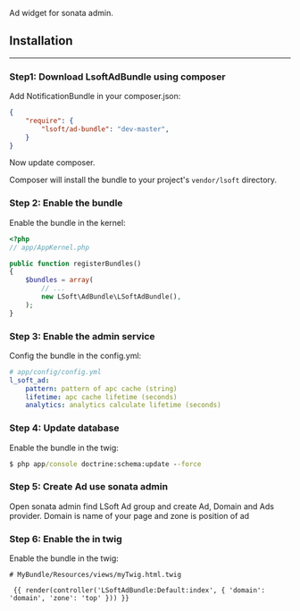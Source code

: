 Ad widget for sonata admin.

## Installation
-----------------------

### Step1: Download LsoftAdBundle using composer

Add NotificationBundle in your composer.json:

```json
{
    "require": {
        "lsoft/ad-bundle": "dev-master",
    }
}
```

Now update composer.

Composer will install the bundle to your project's `vendor/lsoft` directory.

### Step 2: Enable the bundle

Enable the bundle in the kernel:

``` php
<?php
// app/AppKernel.php

public function registerBundles()
{
    $bundles = array(
        // ...
        new LSoft\AdBundle\LSoftAdBundle(),
    );
}
```

### Step 3: Enable the admin service

Config the bundle in the config.yml:

``` yml
# app/config/config.yml
l_soft_ad:
    pattern: pattern of apc cache (string)
    lifetime: apc cache lifetime (seconds)
    analytics: analytics calculate lifetime (seconds)
```

### Step 4: Update database

Enable the bundle in the twig:

``` cmd
$ php app/console doctrine:schema:update --force

```

### Step 5: Create Ad use sonata admin

Open sonata admin find LSoft Ad group and create Ad, Domain and Ads provider.
Domain is name of your page and zone is position of ad


### Step 6: Enable the in twig

Enable the bundle in the twig:

``` twig
# MyBundle/Resources/views/myTwig.html.twig

 {{ render(controller('LSoftAdBundle:Default:index', { 'domain': 'domain', 'zone': 'top' })) }}

```

